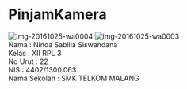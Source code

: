 # PinjamKamera
![img-20161025-wa0004](https://cloud.githubusercontent.com/assets/22725857/20003550/a83b57e4-a2b9-11e6-9c26-e448ae63a354.jpg)
![img-20161025-wa0003](https://cloud.githubusercontent.com/assets/22725857/20003549/a82eb93a-a2b9-11e6-8a1e-ba5128c4fd9e.jpg)
<br>Nama          : Ninda Sabilla Siswandana
<br>Kelas         : XII RPL 3
<br>No Urut       : 22
<br>NIS           : 4402/1300.063
<br>Nama Sekolah  : SMK TELKOM MALANG
